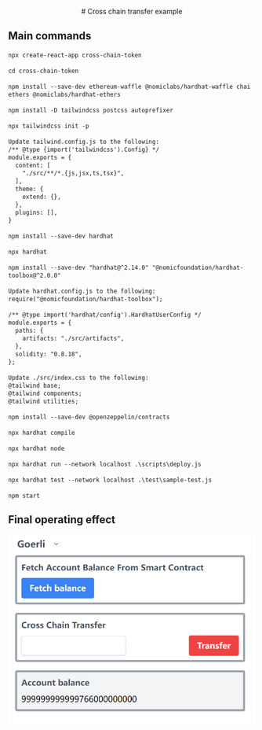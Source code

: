 <p align="center"># Cross chain transfer example</p>

## Main commands

```
npx create-react-app cross-chain-token

cd cross-chain-token

npm install --save-dev ethereum-waffle @nomiclabs/hardhat-waffle chai ethers @nomiclabs/hardhat-ethers

npm install -D tailwindcss postcss autoprefixer

npx tailwindcss init -p

Update tailwind.config.js to the following:
/** @type {import('tailwindcss').Config} */
module.exports = {
  content: [
    "./src/**/*.{js,jsx,ts,tsx}",
  ],
  theme: {
    extend: {},
  },
  plugins: [],
}

npm install --save-dev hardhat

npx hardhat

npm install --save-dev "hardhat@^2.14.0" "@nomicfoundation/hardhat-toolbox@^2.0.0"

Update hardhat.config.js to the following:
require("@nomicfoundation/hardhat-toolbox");

/** @type import('hardhat/config').HardhatUserConfig */
module.exports = {
  paths: {
    artifacts: "./src/artifacts",
  },
  solidity: "0.8.18",
};

Update ./src/index.css to the following:
@tailwind base;
@tailwind components;
@tailwind utilities;

npm install --save-dev @openzeppelin/contracts

npx hardhat compile

npx hardhat node

npx hardhat run --network localhost .\scripts\deploy.js

npx hardhat test --network localhost .\test\sample-test.js

npm start
```
## Final operating effect
![cross-chain screenshot](https://github.com/Michael20150527/cross-chain-token/blob/master/cross-chain-token.png "cross chain transfer")
